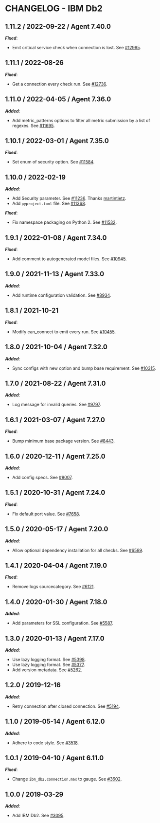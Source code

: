 # CHANGELOG - IBM Db2

## 1.11.2 / 2022-09-22 / Agent 7.40.0

***Fixed***: 

* Emit critical service check when connection is lost. See [#12995](https://github.com/DataDog/integrations-core/pull/12995).


## 1.11.1 / 2022-08-26

***Fixed***: 

* Get a connection every check run. See [#12736](https://github.com/DataDog/integrations-core/pull/12736).


## 1.11.0 / 2022-04-05 / Agent 7.36.0

***Added***: 

* Add metric_patterns options to filter all metric submission by a list of regexes. See [#11695](https://github.com/DataDog/integrations-core/pull/11695).


## 1.10.1 / 2022-03-01 / Agent 7.35.0

***Fixed***: 

* Set enum of security option. See [#11584](https://github.com/DataDog/integrations-core/pull/11584).


## 1.10.0 / 2022-02-19

***Added***: 

* Add Security parameter. See [#11236](https://github.com/DataDog/integrations-core/pull/11236). Thanks [martintietz](https://github.com/martintietz).
* Add `pyproject.toml` file. See [#11368](https://github.com/DataDog/integrations-core/pull/11368).

***Fixed***: 

* Fix namespace packaging on Python 2. See [#11532](https://github.com/DataDog/integrations-core/pull/11532).


## 1.9.1 / 2022-01-08 / Agent 7.34.0

***Fixed***: 

* Add comment to autogenerated model files. See [#10945](https://github.com/DataDog/integrations-core/pull/10945).


## 1.9.0 / 2021-11-13 / Agent 7.33.0

***Added***: 

* Add runtime configuration validation. See [#8934](https://github.com/DataDog/integrations-core/pull/8934).


## 1.8.1 / 2021-10-21

***Fixed***: 

* Modify can_connect to emit every run. See [#10455](https://github.com/DataDog/integrations-core/pull/10455).


## 1.8.0 / 2021-10-04 / Agent 7.32.0

***Added***: 

* Sync configs with new option and bump base requirement. See [#10315](https://github.com/DataDog/integrations-core/pull/10315).


## 1.7.0 / 2021-08-22 / Agent 7.31.0

***Added***: 

* Log message for invalid queries. See [#9797](https://github.com/DataDog/integrations-core/pull/9797).


## 1.6.1 / 2021-03-07 / Agent 7.27.0

***Fixed***: 

* Bump minimum base package version. See [#8443](https://github.com/DataDog/integrations-core/pull/8443).


## 1.6.0 / 2020-12-11 / Agent 7.25.0

***Added***: 

* Add config specs. See [#8007](https://github.com/DataDog/integrations-core/pull/8007).


## 1.5.1 / 2020-10-31 / Agent 7.24.0

***Fixed***: 

* Fix default port value. See [#7658](https://github.com/DataDog/integrations-core/pull/7658).


## 1.5.0 / 2020-05-17 / Agent 7.20.0

***Added***: 

* Allow optional dependency installation for all checks. See [#6589](https://github.com/DataDog/integrations-core/pull/6589).


## 1.4.1 / 2020-04-04 / Agent 7.19.0

***Fixed***: 

* Remove logs sourcecategory. See [#6121](https://github.com/DataDog/integrations-core/pull/6121).


## 1.4.0 / 2020-01-30 / Agent 7.18.0

***Added***: 

* Add parameters for SSL configuration. See [#5587](https://github.com/DataDog/integrations-core/pull/5587).


## 1.3.0 / 2020-01-13 / Agent 7.17.0

***Added***: 

* Use lazy logging format. See [#5398](https://github.com/DataDog/integrations-core/pull/5398).
* Use lazy logging format. See [#5377](https://github.com/DataDog/integrations-core/pull/5377).
* Add version metadata. See [#5262](https://github.com/DataDog/integrations-core/pull/5262).


## 1.2.0 / 2019-12-16

***Added***: 

* Retry connection after closed connection. See [#5194](https://github.com/DataDog/integrations-core/pull/5194).


## 1.1.0 / 2019-05-14 / Agent 6.12.0

***Added***: 

* Adhere to code style. See [#3518](https://github.com/DataDog/integrations-core/pull/3518).


## 1.0.1 / 2019-04-10 / Agent 6.11.0

***Fixed***: 

* Change `ibm_db2.connection.max` to gauge. See [#3602](https://github.com/DataDog/integrations-core/pull/3602).


## 1.0.0 / 2019-03-29

***Added***: 

* Add IBM Db2. See [#3095](https://github.com/DataDog/integrations-core/pull/3095).


